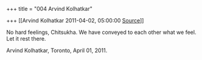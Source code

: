+++
title = "004 Arvind Kolhatkar"

+++
[[Arvind Kolhatkar	2011-04-02, 05:00:00 [Source](https://groups.google.com/g/samskrita/c/0BpahbRGtv8)]]



No hard feelings, Chitsukha. We have conveyed to each other what we feel. Let it rest there.

  

Arvind Kolhatkar, Toronto, April 01, 2011.  

